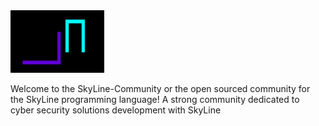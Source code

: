 
<img width="150px" height="100px" src="logo.png">



Welcome to the SkyLine-Community or the open sourced community for the SkyLine programming language! A strong community dedicated to cyber security solutions development with SkyLine
